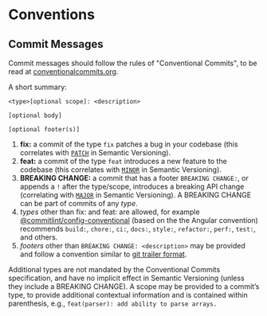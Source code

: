 # Conventions

## Commit Messages

Commit messages should follow the rules of "Conventional Commits", to be read
at [conventionalcommits.org](https://www.conventionalcommits.org/en/v1.0.0/).

A short summary:

```text
<type>[optional scope]: <description>

[optional body]

[optional footer(s)]
```

1. **fix:** a commit of the type `fix` patches a bug in your codebase (this
correlates with [`PATCH`](http://semver.org/#summary) in Semantic Versioning).
2. **feat:** a commit of the type `feat` introduces a new feature to the
codebase (this correlates with [`MINOR`](http://semver.org/#summary) in Semantic
Versioning).
3. **BREAKING CHANGE:** a commit that has a footer `BREAKING CHANGE:`, or
appends a `!` after the type/scope, introduces a breaking API change
(correlating with [`MAJOR`](http://semver.org/#summary) in Semantic Versioning).
A BREAKING CHANGE can be part of commits of any *type*.
4. *types* other than fix: and feat: are allowed, for example
[@commitlint/config-conventional](https://github.com/conventional-changelog/commitlint/tree/master/%40commitlint/config-conventional)
(based on the the Angular convention) recommends `build:`, `chore:`, `ci:`,
`docs:`, `style:`, `refactor:`, `perf:`, `test:`, and others.
5. *footers* other than `BREAKING CHANGE: <description>` may be provided and
follow a convention similar to [git trailer format](https://git-scm.com/docs/git-interpret-trailers).

Additional types are not mandated by the Conventional Commits specification, and
have no implicit effect in Semantic Versioning (unless they include a BREAKING
CHANGE). A scope may be provided to a commit’s type, to provide additional
contextual information and is contained within parenthesis, e.g.,
`feat(parser): add ability to parse arrays.`
